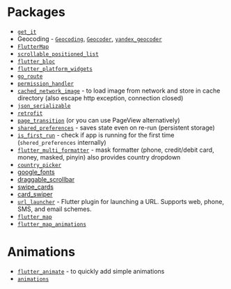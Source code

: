# Packages
- [`get_it`](https://pub.dev/packages/get_it)
- Geocoding - [`Geocoding`](https://pub.dev/packages/geocoding), [`Geocoder`](https://pub.dev/packages/geocoder), [`yandex_geocoder`](https://pub.dev/packages/yandex_geocoder) 
- [`FlutterMap`](https://docs.fleaflet.dev/)
- [`scrollable_positioned_list`](https://pub.dev/packages/scrollable_positioned_list)
- [`flutter_bloc`](https://pub.dev/packages/flutter_bloc)
- [`flutter_platform_widgets`](https://pub.dev/packages/flutter_platform_widgets)
- [`go_route`](https://pub.dev/packages/go_router)
- [`permission_handler`](https://pub.dev/packages/permission_handler)
- [`cached_network_image`](https://pub.dev/packages/cached_network_image) - to load image from network and store in cache directory (also escape http exception, connection closed)
- [`json_serializable`](https://pub.dev/packages/json_serializable)
- [`retrofit`](https://pub.dev/packages/retrofit)
- [`page_transition`](https://pub.dev/packages/page_transition) (or you can use PageView alternatively)
- [`shared_preferences`](https://pub.dev/packages/shared_preferences) - saves state even on re-run (persistent storage)
- [`is_first_run`](https://pub.dev/packages/is_first_run) - check if app is running for the first time (`shered_preferences` internally)
- [`flutter_multi_formatter`](https://pub.dev/packages/flutter_multi_formatter) - mask formatter (phone, credit/debit card, money, masked, pinyin) also provides country dropdown
- [`country_picker`](https://pub.dev/packages/country_picker)
- [google_fonts](https://pub.dev/packages/google_fonts)
- [draggable_scrollbar](https://pub.dev/packages/draggable_scrollbar)
- [swipe_cards](https://pub.dev/packages/swipe_cards)
- [card_swiper](https://pub.dev/packages/card_swiper)
- [`url_launcher`](https://pub.dev/packages/url_launcher) - Flutter plugin for launching a URL. Supports web, phone, SMS, and email schemes.
- [`flutter_map`](https://pub.dev/packages/flutter_map)
- [`flutter_map_animations`](https://pub.dev/packages/flutter_map_animations)


# Animations
- [`flutter_animate`](https://pub.dev/packages/flutter_animate) - to quickly add simple animations
- [`animations`](https://pub.dev/packages/animations)    
